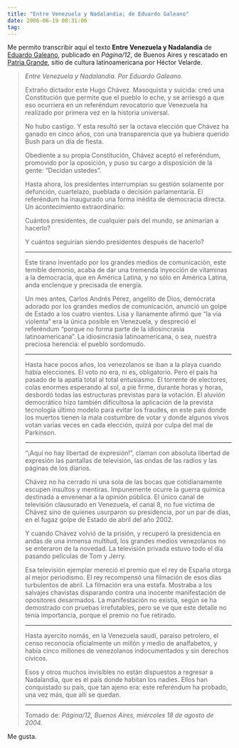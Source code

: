 ```yaml
---
title: "Entre Venezuela y Nadalandia; de Eduardo Galeano"
date: 2006-06-19 00:31:06
tag: 
---
```

<p>Me permito transcribir aquí el texto <strong>Entre Venezuela y Nadalandia</strong> de <a target="_blank" href="http://en.wikipedia.org/wiki/Eduardo_Galeano">Eduardo Galeano</a>, publicado en <em>Página/12</em>, de Buenos Aires y rescatado en <a target="_blank" href="http://www.patriagrande.net">Patria Grande</a>, sitio de cultura latinoamericana por Héctor Velarde.
</p>
<blockquote>
<em>Entre Venezuela y Nadalandia. Por Eduardo Galeano.</em>

Extraño dictador este Hugo Chávez. Masoquista y suicida: creó una Constitución    que permite que el pueblo lo eche, y se arriesgó a que eso ocurriera en un referéndum    revocatorio que Venezuela ha realizado por primera vez en la historia universal.

No hubo castigo. Y esta resultó ser la octava elección que Chávez ha ganado    en cinco años, con una transparencia que ya hubiera querido Bush para un día    de fiesta.

Obediente a su propia Constitución, Chávez aceptó el referéndum, promovido    por la oposición, y puso su cargo a disposición de la gente: “Decidan ustedes”.

Hasta ahora, los presidentes interrumpían su gestión solamente por defunción,    cuartelazo, pueblada o decisión parlamentaria. El referéndum ha inaugurado una    forma inédita de democracia directa. Un acontecimiento extraordinario:

Cuántos presidentes, de cualquier país del mundo, se animarían a hacerlo?

Y cuántos seguirían siendo presidentes después de hacerlo?

<hr>Este tirano inventado por los grandes medios de comunicación, este temible    demonio, acaba de dar una tremenda inyección de vitaminas a la democracia, que    en América Latina, y no sólo en América Latina, anda enclenque y precisada de    energía.

Un mes antes, Carlos Andrés Pérez, angelito de Dios, demócrata adorado por    los grandes medios de comunicación, anunció un golpe de Estado a los cuatro    vientos. Lisa y llanamente afirmó que “la vía violenta” era la única posible    en Venezuela, y despreció el referéndum “porque no forma parte de la idiosincrasia    latinoamericana”. La idiosincrasia latinoamericana, o sea, nuestra preciosa    herencia: el pueblo sordomudo.

<hr> Hasta hace pocos años, los venezolanos se iban a la playa cuando había elecciones.  El voto no era, ni es, obligatorio. Pero el país ha pasado de la apatía total  al total entusiasmo. El torrente de electores, colas enormes esperando al sol,  a pie firme, durante horas y horas, desbordó todas las estructuras previstas para  la votación. El aluvión democrático hizo también dificultosa la aplicación de  la prevista tecnología último modelo para evitar los fraudes, en este país donde  los muertos tienen la mala costumbre de votar y donde algunos vivos votan varias  veces en cada elección, quizá por culpa del mal de Parkinson.  <hr>“¡Aquí no hay libertad de expresión!”, claman con absoluta libertad de expresión    las pantallas de televisión, las ondas de las radios y las páginas de los diarios.

Chávez no ha cerrado ni una sola de las bocas que cotidianamente escupen insultos    y mentiras. Impunemente ocurre la guerra química destinada a envenenar a la    opinión pública. El único canal de televisión clausurado en Venezuela, el canal    8, no fue víctima de Chávez sino de quienes usurparon su presidencia, por un    par de días, en el fugaz golpe de Estado de abril del año 2002.

Y cuando Chávez volvió de la prisión, y recuperó la presidencia en andas de    una inmensa multitud, los grandes medios venezolanos no se enteraron de la novedad.    La televisión privada estuvo todo el día pasando películas de Tom y Jerry.

Esa televisión ejemplar mereció el premio que el rey de España otorga al mejor    periodismo. El rey recompensó una filmación de esos días turbulentos de abril.    La filmación era una estafa. Mostraba a los salvajes chavistas disparando contra    una inocente manifestación de opositores desarmados. La manifestación no existía,    según se ha demostrado con pruebas irrefutables, pero se ve que este detalle    no tenía importancia, porque el premio no fue retirado.

<hr>Hasta ayercito nomás, en la Venezuela saudí, paraíso petrolero, el censo reconocía    oficialmente un millón y medio de analfabetos, y había cinco millones de venezolanos    indocumentados y sin derechos cívicos.

Esos y otros muchos invisibles no están dispuestos a regresar a Nadalandia,    que es el país donde habitan los nadies. Ellos han conquistado su país, que    tan ajeno era: este referéndum ha probado, una vez más, que allí se quedan.

<hr>Tomado de: <em>Página/12, Buenos Aires, miércoles 18 de agosto de 2004.</em>
</blockquote>
<p>
Me gusta. </p>
